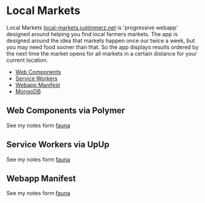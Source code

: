 # Local Markets

Local Markets [local-markets.justinmerz.net](https://local-markets.justinmerz.net) is 'progressive webapp'
designed around helping you find local farmers markets.  The app is designed around
the idea that markets happen once our twice a week, but you may need food sooner than
that.  So the app displays results ordered by the next time the market opens for
all markets in a certain distance for your current location.

- [Web Components](http://webcomponents.org/)
- [Service Workers](http://www.html5rocks.com/en/tutorials/service-worker/introduction/)
- [Webapp Manifest](https://developers.google.com/web/updates/2014/11/Support-for-installable-web-apps-with-webapp-manifest-in-chrome-38-for-Android?hl=en)
- [MongoDB](https://www.mongodb.org/)

## Web Components via Polymer

See my notes form [fauna](/projects/faunacartoon)

## Service Workers via UpUp

See my notes form [fauna](/projects/faunacartoon)

## Webapp Manifest

See my notes form [fauna](/projects/faunacartoon)
